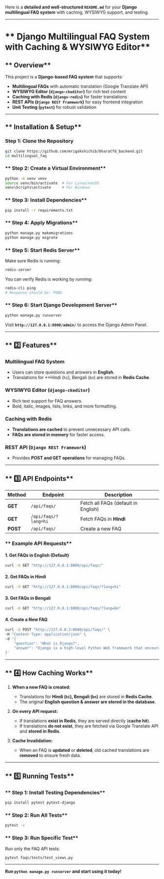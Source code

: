 Here is a **detailed and well-structured `README.md`** for your **Django multilingual FAQ system** with caching, WYSIWYG support, and testing.  

---

# **  Django Multilingual FAQ System with Caching & WYSIWYG Editor**

## **  Overview**
This project is a **Django-based FAQ system** that supports:
-   **Multilingual FAQs** with automatic translation (Google Translate API)
-   **WYSIWYG Editor (`django-ckeditor`)** for rich text content
-   **Caching with Redis (`django-redis`)** for faster translations
-   **REST APIs (`Django REST Framework`)** for easy frontend integration
-   **Unit Testing (`pytest`)** for robust validation

---

## **  Installation & Setup**
### **Step 1: Clone the Repository**
```bash
git clone https://github.com/mrigakshichib/bharatfd_backend.git
cd multilingual_faq
```

### **  Step 2: Create a Virtual Environment**
```bash
python -m venv venv
source venv/bin/activate  # For Linux/macOS
venv\Scripts\activate     # For Windows
```

### **  Step 3: Install Dependencies**
```bash
pip install -r requirements.txt
```

### **  Step 4: Apply Migrations**
```bash
python manage.py makemigrations
python manage.py migrate
```

### **  Step 5: Start Redis Server**
Make sure Redis is running:
```bash
redis-server
```
You can verify Redis is working by running:
```bash
redis-cli ping
# Response should be: PONG
```

### **  Step 6: Start Django Development Server**
```bash
python manage.py runserver
```
Visit **`http://127.0.0.1:8000/admin/`** to access the Django Admin Panel.

---

## **  2️⃣ Features**
###   **Multilingual FAQ System**
- Users can store questions and answers in **English**.
- Translations for **Hindi (`hi`), Bengali (`bn`) are stored in **Redis Cache**.

###   **WYSIWYG Editor (`django-ckeditor`)**
- Rich text support for FAQ answers.
- Bold, italic, images, lists, links, and more formatting.

###   **Caching with Redis**
- **Translations are cached** to prevent unnecessary API calls.
- **FAQs are stored in memory** for faster access.

###   **REST API (`Django REST Framework`)**
- Provides **POST and GET operations** for managing FAQs.

---

## **  3️⃣ API Endpoints**
| Method | Endpoint | Description |
|--------|---------|------------|
| **GET** | `/api/faqs/` | Fetch all FAQs (default in English) |
| **GET** | `/api/faqs/?lang=hi` | Fetch FAQs in **Hindi** |
| **POST** | `/api/faqs/` | Create a new FAQ |


### **  Example API Requests**
####   **1. Get FAQs in English (Default)**
```bash
curl -X GET "http://127.0.0.1:8000/api/faqs/"
```

####   **2. Get FAQs in Hindi**
```bash
curl -X GET "http://127.0.0.1:8000/api/faqs/?lang=hi"
```

####   **3. Get FAQs in Bengali**
```bash
curl -X GET "http://127.0.0.1:8000/api/faqs/?lang=bn"
```

####   **4. Create a New FAQ**
```bash
curl -X POST "http://127.0.0.1:8000/api/faqs/" \
-H "Content-Type: application/json" \
-d '{
    "question": "What is Django?",
    "answer": "Django is a high-level Python Web framework that encourages rapid development and clean, pragmatic design."
}'
```

---

## **  4️⃣ How Caching Works**
1. **When a new FAQ is created:**
   - Translations for **Hindi (`hi`), Bengali (`bn`)** are stored in **Redis Cache**.
   - The original **English question & answer are stored in the database**.

2. **On every API request:**
   - If translations **exist in Redis**, they are served directly (**cache hit**).
   - If translations **do not exist**, they are fetched via Google Translate API and **stored in Redis**.

3. **Cache Invalidation:**
   - When an FAQ is **updated** or **deleted**, old cached translations are **removed** to ensure fresh data.

---

## **  5️⃣ Running Tests**
### **  Step 1: Install Testing Dependencies**
```bash
pip install pytest pytest-django
```

### **  Step 2: Run All Tests**
```bash
pytest -v
```

### **  Step 3: Run Specific Test**
Run only the FAQ API tests:
```bash
pytest faqs/tests/test_views.py
```

---

**Run `python manage.py runserver` and start using it today!** 